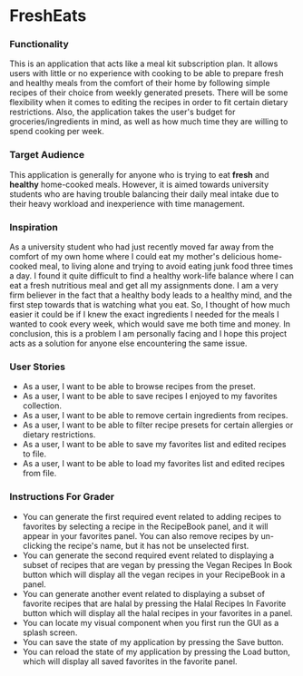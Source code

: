 # FreshEats

### Functionality
This is an application that acts like a meal kit subscription plan. It allows users with little or no experience with cooking to be able to prepare fresh and 
healthy meals from the comfort of their home by following simple recipes of their choice from weekly generated presets. There will be some flexibility when it comes to editing the recipes in order to fit certain dietary restrictions. 
Also, the application takes the user's budget for groceries/ingredients in mind, as well as how much time they are willing to spend cooking per week.

### Target Audience
This application is generally for anyone who is trying to eat **fresh** and **healthy** home-cooked meals. However, it is aimed towards 
university students who are having trouble balancing their daily meal intake due to their 
heavy workload and inexperience with time management.

### Inspiration
As a university student who had just recently moved far away from the comfort of my own home where I could eat my mother's delicious home-cooked meal, to living alone and trying to avoid eating junk food three times  a day. I found it quite difficult to find a healthy work-life 
balance where I can eat a fresh nutritious meal and get all my assignments done. I am a very firm believer in the fact that 
a healthy body leads to a healthy mind, and the first step towards that is watching what you eat. So, I thought of how much easier it could be if I knew the exact ingredients I needed for the meals I wanted to cook every week, which would save me both time and money. 
In conclusion, this is a problem I am personally facing and I hope this project acts as a solution for anyone else encountering the same issue.

### User Stories
- As a user, I want to be able to browse recipes from the preset.
- As a user, I want to be able to save recipes I enjoyed to my favorites collection.
- As a user, I want to be able to remove certain ingredients from recipes.
- As a user, I want to be able to filter recipe presets for certain allergies or dietary restrictions.
- As a user, I want to be able to save my favorites list and edited recipes to file.
- As a user, I want to be able to load my favorites list and edited recipes from file.

### Instructions For Grader

- You can generate the first required event related to adding recipes to favorites by selecting a recipe in the RecipeBook panel, and it will appear in your favorites panel. You can also remove recipes by un-clicking the recipe's name, but it has not be unselected first.
- You can generate the second required event related to displaying a subset of recipes that are vegan by pressing the Vegan Recipes In Book button which will display all the vegan recipes in your RecipeBook in a panel.
- You can generate another event related to displaying a subset of favorite recipes that are halal by pressing the Halal Recipes In Favorite button which will display all the halal recipes in your favorites in a panel.
- You can locate my visual component when you first run the GUI as a splash screen.
- You can save the state of my application by pressing the Save button.
- You can reload the state of my application by pressing the Load button, which will display all saved favorites in the favorite panel.

 
